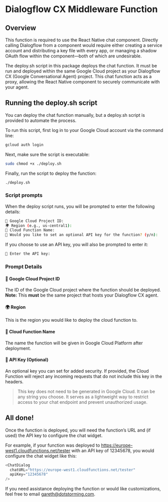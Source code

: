# Dialogflow CX Middleware Function

## Overview

This function is required to use the React Native chat component. Directly calling Dialogflow from a component would require either creating a service account and distributing a key file with every app, or managing a shadow OAuth flow within the component—both of which are undesirable.

The deploy.sh script in this package deploys the chat function. It must be run and deployed within the same Google Cloud project as your Dialogflow CX (Google Conversational Agent) project. This chat function acts as a proxy, allowing the React Native component to securely communicate with your agent.

## Running the deploy.sh script

You can deploy the chat function manually, but a deploy.sh script is provided to automate the process.

To run this script, first log in to your Google Cloud account via the command line:

```bash
gcloud auth login
```

Next, make sure the script is executable:

```bash
sudo chmod +x ./deploy.sh
```

Finally, run the script to deploy the function:

```bash
./deploy.sh
```

### Script prompts

When the deploy script runs, you will be prompted to enter the following details:

```bash
🧾 Google Cloud Project ID:
🌍 Region (e.g., us-central1):
📛 Cloud Function Name:
🔑 Would you like to set an optional API key for the function? (y/n):
```

If you choose to use an API key, you will also be prompted to enter it:

```bash
🔑 Enter the API key:
```

### Prompt Details

#### 🧾 Google Cloud Project ID

The ID of the Google Cloud project where the function should be deployed.
**Note:** This **must** be the same project that hosts your Dialogflow CX agent.

#### 🌍 Region

This is the region you would like to deploy the cloud function to.

#### 📛 Cloud Function Name

The name the function will be given in Google Cloud Platform after deployment.

#### 🔑 API Key (Optional)

An optional key you can set for added security. If provided, the Cloud Function will reject any incoming requests that do not include this key in the headers.

> This key does not need to be generated in Google Cloud. It can be any string you choose.
> It serves as a lightweight way to restrict access to your chat endpoint and prevent unauthorized usage.

## All done!

Once the function is deployed, you will need the function’s URL and (if used) the API key to configure the chat widget.

For example, if your function was deployed to https://europe-west1.cloudfunctions.net/tester with an API key of 12345678, you would configure the chat widget like this:

```javascript
<ChatDialog
  chatURL="https://europe-west1.cloudfunctions.net/tester"
  apiKey="12345678"
/>
```

If you need assistance deploying the function or would like customizations, feel free to email gareth@dotstorming.com.
